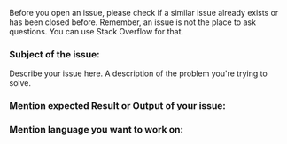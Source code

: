Before you open an issue, please check if a similar issue already exists or has been closed before. Remember, an issue is not the place to ask questions. You can use Stack Overflow for that.

### Subject of the issue:
Describe your issue here. A description of the problem you're trying to solve.

### Mention expected Result or Output of your issue:

### Mention language you want to work on:

